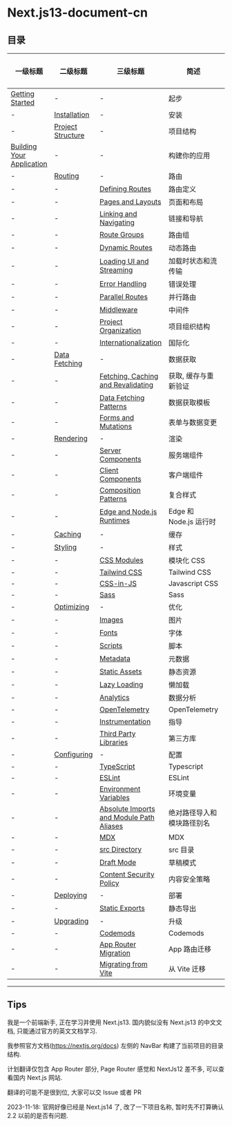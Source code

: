 # Next.js13-document-cn

## 目录

| 一级标题                                                                                                                                                    | 二级标题                                                                                                                                               | 三级标题                                                                                                                                                                                                  | 简述                       | 已完成 |
| ----------------------------------------------------------------------------------------------------------------------------------------------------------- | ------------------------------------------------------------------------------------------------------------------------------------------------------ | --------------------------------------------------------------------------------------------------------------------------------------------------------------------------------------------------------- | -------------------------- | ------ |
| [Getting Started](https://github.com/Wwwmmxxx/nextjs-doc-cn/blob/master/1.%20Getting%20Started/0.%20Getting%20Started.md)                                   | -                                                                                                                                                      | -                                                                                                                                                                                                         | 起步                       | \[√\]  |
| -                                                                                                                                                           | [Installation](https://github.com/Wwwmmxxx/nextjs-doc-cn/blob/master/1.%20Getting%20Started/1.%20Installation.md)                                      | -                                                                                                                                                                                                         | 安装                       | \[√\]  |
| -                                                                                                                                                           | [Project Structure](https://github.com/Wwwmmxxx/nextjs-doc-cn/blob/master/1.%20Getting%20Started/2.%20Project%20Structure.md)                          | -                                                                                                                                                                                                         | 项目结构                   | \[√\]  |
| [Building Your Application](https://github.com/Wwwmmxxx/nextjs-doc-cn/blob/master/2.%20Building%20Your%20Application/0.%20Building%20Your%20Application.md) | -                                                                                                                                                      | -                                                                                                                                                                                                         | 构建你的应用               | \[√\]  |
| -                                                                                                                                                           | [Routing](https://github.com/Wwwmmxxx/nextjs-doc-cn/blob/master/2.%20Building%20Your%20Application/1.%20Routing/0.%20Routing.md)                       | -                                                                                                                                                                                                         | 路由                       | \[√\]  |
| -                                                                                                                                                           | -                                                                                                                                                      | [Defining Routes](https://github.com/Wwwmmxxx/nextjs-doc-cn/blob/master/2.%20Building%20Your%20Application/1.%20Routing/1.%20Defining%20Routes.md)                                                        | 路由定义                   | \[√\]  |
| -                                                                                                                                                           | -                                                                                                                                                      | [Pages and Layouts](https://github.com/Wwwmmxxx/nextjs-doc-cn/blob/master/2.%20Building%20Your%20Application/1.%20Routing/2.%20Pages%20and%20Layouts.md)                                                  | 页面和布局                 | \[√\]  |
| -                                                                                                                                                           | -                                                                                                                                                      | [Linking and Navigating](https://github.com/Wwwmmxxx/nextjs-doc-cn/blob/master/2.%20Building%20Your%20Application/1.%20Routing/3.%20Linking%20and%20Navigating.md)                                        | 链接和导航                 | \[√\]  |
| -                                                                                                                                                           | -                                                                                                                                                      | [Route Groups](https://github.com/Wwwmmxxx/nextjs-doc-cn/blob/master/2.%20Building%20Your%20Application/1.%20Routing/4.%20Route%20Groups.md)                                                              | 路由组                     | \[√\]  |
| -                                                                                                                                                           | -                                                                                                                                                      | [Dynamic Routes](https://github.com/Wwwmmxxx/nextjs-doc-cn/blob/master/2.%20Building%20Your%20Application/1.%20Routing/5.%20Dynamic%20Routes.md)                                                          | 动态路由                   | \[√\]  |
| -                                                                                                                                                           | -                                                                                                                                                      | [Loading UI and Streaming](https://github.com/Wwwmmxxx/nextjs-doc-cn/blob/master/2.%20Building%20Your%20Application/1.%20Routing/6.%20Loading%20UI%20and%20Streaming.md)                                  | 加载时状态和流传输         | \[√\]  |
| -                                                                                                                                                           | -                                                                                                                                                      | [Error Handling](https://github.com/Wwwmmxxx/nextjs-doc-cn/blob/master/2.%20Building%20Your%20Application/1.%20Routing/7.%20Error%20Handling.md)                                                          | 错误处理                   | \[√\]  |
| -                                                                                                                                                           | -                                                                                                                                                      | [Parallel Routes](https://github.com/Wwwmmxxx/nextjs-doc-cn/blob/master/2.%20Building%20Your%20Application/1.%20Routing/8.%20Parallel%20Routes.md)                                                        | 并行路由                   | \[√\]  |
| -                                                                                                                                                           | -                                                                                                                                                      | [Middleware](https://github.com/Wwwmmxxx/nextjs-doc-cn/blob/master/2.%20Building%20Your%20Application/1.%20Routing/11.%20Middleware.md)                                                                   | 中间件                     | \[√\]  |
| -                                                                                                                                                           | -                                                                                                                                                      | [Project Organization](https://github.com/Wwwmmxxx/nextjs-doc-cn/blob/master/2.%20Building%20Your%20Application/1.%20Routing/12.%20Project%20Organization.md)                                             | 项目组织结构               | \[√\]  |
| -                                                                                                                                                           | -                                                                                                                                                      | [Internationalization](https://github.com/Wwwmmxxx/nextjs-doc-cn/blob/master/2.%20Building%20Your%20Application/1.%20Routing/13.%20Internationalization.md)                                               | 国际化                     | \[√\]  |
| -                                                                                                                                                           | [Data Fetching](https://github.com/Wwwmmxxx/nextjs-doc-cn/blob/master/2.%20Building%20Your%20Application/2.%20Data%20Fetching/0.%20Data%20Fetching.md) | -                                                                                                                                                                                                         | 数据获取                   | \[√\]  |
| -                                                                                                                                                           | -                                                                                                                                                      | [Fetching, Caching and Revalidating](https://github.com/Wwwmmxxx/nextjs-doc-cn/blob/master/2.%20Building%20Your%20Application/2.%20Data%20Fetching/1.%20Fetching%2C%20Caching%2C%20and%20Revalidating.md) | 获取, 缓存与重新验证       | \[√\]  |
| -                                                                                                                                                           | -                                                                                                                                                      | [Data Fetching Patterns](https://github.com/Wwwmmxxx/nextjs-doc-cn/blob/master/2.%20Building%20Your%20Application/2.%20Data%20Fetching/2.%20Data%20Fetching%20Patterns.md)                                | 数据获取模板               | \[√\]  |
| -                                                                                                                                                           | -                                                                                                                                                      | [Forms and Mutations](https://github.com/Wwwmmxxx/nextjs-doc-cn/blob/master/2.%20Building%20Your%20Application/2.%20Data%20Fetching/3.%20Forms%20and%20Mutations.md)                                      | 表单与数据变更             | \[√\]  |
| -                                                                                                                                                           | [Rendering](https://github.com/Wwwmmxxx/nextjs-doc-cn/blob/master/2.%20Building%20Your%20Application/3.%20Rendering/0.%20Rendering.md)                 | -                                                                                                                                                                                                         | 渲染                       | \[√\]  |
| -                                                                                                                                                           | -                                                                                                                                                      | [Server Components](https://github.com/Wwwmmxxx/nextjs-doc-cn/blob/master/2.%20Building%20Your%20Application/3.%20Rendering/1.%20Server%20Components.md)                                                  | 服务端组件                 | \[√\]  |
| -                                                                                                                                                           | -                                                                                                                                                      | [Client Components](https://github.com/Wwwmmxxx/nextjs-doc-cn/blob/master/2.%20Building%20Your%20Application/3.%20Rendering/2.%20Client%20Components.md)                                                  | 客户端组件                 | \[√\]  |
| -                                                                                                                                                           | -                                                                                                                                                      | [Composition Patterns](https://github.com/Wwwmmxxx/nextjs-doc-cn/blob/master/2.%20Building%20Your%20Application/3.%20Rendering/3.%20Composition%20Patterns.md)                                            | 复合样式                   | []     |
| -                                                                                                                                                           | -                                                                                                                                                      | [Edge and Node.js Runtimes](https://github.com/Wwwmmxxx/nextjs-doc-cn/blob/master/2.%20Building%20Your%20Application/3.%20Rendering/4.%20Edge%20and%20Node.js%20Runtimes.md)                              | Edge 和 Node.js 运行时     | []     |
| -                                                                                                                                                           | [Caching]()                                                                                                                                            | -                                                                                                                                                                                                         | 缓存                       | []     |
| -                                                                                                                                                           | [Styling]()                                                                                                                                            | -                                                                                                                                                                                                         | 样式                       | []     |
| -                                                                                                                                                           | -                                                                                                                                                      | [CSS Modules]()                                                                                                                                                                                           | 模块化 CSS                 | []     |
| -                                                                                                                                                           | -                                                                                                                                                      | [Tailwind CSS]()                                                                                                                                                                                          | Tailwind CSS               | []     |
| -                                                                                                                                                           | -                                                                                                                                                      | [CSS-in-JS]()                                                                                                                                                                                             | Javascript CSS             | []     |
| -                                                                                                                                                           | -                                                                                                                                                      | [Sass]()                                                                                                                                                                                                  | Sass                       | []     |
| -                                                                                                                                                           | [Optimizing]()                                                                                                                                         | -                                                                                                                                                                                                         | 优化                       | []     |
| -                                                                                                                                                           | -                                                                                                                                                      | [Images]()                                                                                                                                                                                                | 图片                       | []     |
| -                                                                                                                                                           | -                                                                                                                                                      | [Fonts]()                                                                                                                                                                                                 | 字体                       | []     |
| -                                                                                                                                                           | -                                                                                                                                                      | [Scripts]()                                                                                                                                                                                               | 脚本                       | []     |
| -                                                                                                                                                           | -                                                                                                                                                      | [Metadata]()                                                                                                                                                                                              | 元数据                     | []     |
| -                                                                                                                                                           | -                                                                                                                                                      | [Static Assets]()                                                                                                                                                                                         | 静态资源                   | []     |
| -                                                                                                                                                           | -                                                                                                                                                      | [Lazy Loading]()                                                                                                                                                                                          | 懒加载                     | []     |
| -                                                                                                                                                           | -                                                                                                                                                      | [Analytics]()                                                                                                                                                                                             | 数据分析                   | []     |
| -                                                                                                                                                           | -                                                                                                                                                      | [OpenTelemetry]()                                                                                                                                                                                         | OpenTelemetry              | []     |
| -                                                                                                                                                           | -                                                                                                                                                      | [Instrumentation]()                                                                                                                                                                                       | 指导                       | []     |
| -                                                                                                                                                           | -                                                                                                                                                      | [Third Party Libraries]()                                                                                                                                                                                 | 第三方库                   | []     |
| -                                                                                                                                                           | [Configuring]()                                                                                                                                        | -                                                                                                                                                                                                         | 配置                       | []     |
| -                                                                                                                                                           | -                                                                                                                                                      | [TypeScript]()                                                                                                                                                                                            | Typescript                 | []     |
| -                                                                                                                                                           | -                                                                                                                                                      | [ESLint]()                                                                                                                                                                                                | ESLint                     | []     |
| -                                                                                                                                                           | -                                                                                                                                                      | [Environment Variables]()                                                                                                                                                                                 | 环境变量                   | []     |
| -                                                                                                                                                           | -                                                                                                                                                      | [Absolute Imports and Module Path Aliases]()                                                                                                                                                              | 绝对路径导入和模块路径别名 | []     |
| -                                                                                                                                                           | -                                                                                                                                                      | [MDX]()                                                                                                                                                                                                   | MDX                        | []     |
| -                                                                                                                                                           | -                                                                                                                                                      | [src Directory]()                                                                                                                                                                                         | src 目录                   | []     |
| -                                                                                                                                                           | -                                                                                                                                                      | [Draft Mode]()                                                                                                                                                                                            | 草稿模式                   | []     |
| -                                                                                                                                                           | -                                                                                                                                                      | [Content Security Policy]()                                                                                                                                                                               | 内容安全策略               | []     |
| -                                                                                                                                                           | [Deploying](https://github.com/Wwwmmxxx/nextjs-doc-cn/blob/master/2.%20Building%20Your%20Application/8.%20Deploying/0.%20Deploying.md)                 | -                                                                                                                                                                                                         | 部署                       | \[√\]  |
| -                                                                                                                                                           | -                                                                                                                                                      | [Static Exports]()                                                                                                                                                                                        | 静态导出                   | []     |
| -                                                                                                                                                           | [Upgrading]()                                                                                                                                          | -                                                                                                                                                                                                         | 升级                       | []     |
| -                                                                                                                                                           | -                                                                                                                                                      | [Codemods]()                                                                                                                                                                                              | Codemods                   | []     |
| -                                                                                                                                                           | -                                                                                                                                                      | [App Router Migration]()                                                                                                                                                                                  | App 路由迁移               | []     |
| -                                                                                                                                                           | -                                                                                                                                                      | [Migrating from Vite]()                                                                                                                                                                                   | 从 Vite 迁移               | []     |

---

## Tips

我是一个前端新手, 正在学习并使用 Next.js13. 国内貌似没有 Next.js13 的中文文档, 只能通过官方的英文文档学习.

我参照官方文档(https://nextjs.org/docs) 左侧的 NavBar 构建了当前项目的目录结构.

计划翻译仅包含 App Router 部分, Page Router 感觉和 NextJs12 差不多, 可以查看国内 Next.js 网站.

翻译的可能不是很到位, 大家可以交 Issue 或者 PR

2023-11-18: 官网好像已经是 Next.js14 了, 改了一下项目名称, 暂时先不打算确认 2.2 以前的是否有问题.
